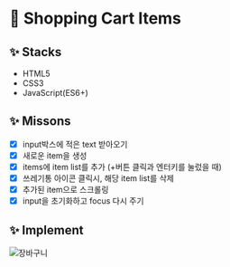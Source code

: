 # 🛒 Shopping Cart Items
## ✨ Stacks
* HTML5
* CSS3
* JavaScript(ES6+)
## ✨ Missons
* [x] input박스에 적은 text 받아오기
* [x] 새로운 item을 생성
* [x] items에 item list를 추가 (+버튼 클릭과 엔터키를 눌렀을 때)
* [x] 쓰레기통 아이콘 클릭시, 해당 item list를 삭제
* [x] 추가된 item으로 스크롤링
* [x] input을 초기화하고 focus 다시 주기 
## ✨ Implement
![장바구니](https://user-images.githubusercontent.com/74999421/115770414-a40cb080-a3e7-11eb-844d-4ff1104d7f44.gif)
